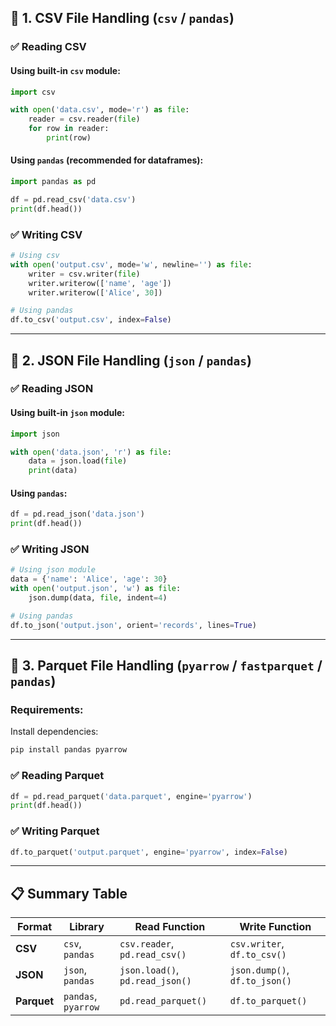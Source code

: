 ## 🔹 1. **CSV File Handling (`csv` / `pandas`)**

### ✅ Reading CSV

#### Using built-in `csv` module:

```python
import csv

with open('data.csv', mode='r') as file:
    reader = csv.reader(file)
    for row in reader:
        print(row)
```

#### Using `pandas` (recommended for dataframes):

```python
import pandas as pd

df = pd.read_csv('data.csv')
print(df.head())
```

### ✅ Writing CSV

```python
# Using csv
with open('output.csv', mode='w', newline='') as file:
    writer = csv.writer(file)
    writer.writerow(['name', 'age'])
    writer.writerow(['Alice', 30])

# Using pandas
df.to_csv('output.csv', index=False)
```

---

## 🔹 2. **JSON File Handling (`json` / `pandas`)**

### ✅ Reading JSON

#### Using built-in `json` module:

```python
import json

with open('data.json', 'r') as file:
    data = json.load(file)
    print(data)
```

#### Using `pandas`:

```python
df = pd.read_json('data.json')
print(df.head())
```

### ✅ Writing JSON

```python
# Using json module
data = {'name': 'Alice', 'age': 30}
with open('output.json', 'w') as file:
    json.dump(data, file, indent=4)

# Using pandas
df.to_json('output.json', orient='records', lines=True)
```

---

## 🔹 3. **Parquet File Handling (`pyarrow` / `fastparquet` / `pandas`)**

### Requirements:

Install dependencies:

```bash
pip install pandas pyarrow
```

### ✅ Reading Parquet

```python
df = pd.read_parquet('data.parquet', engine='pyarrow')
print(df.head())
```

### ✅ Writing Parquet

```python
df.to_parquet('output.parquet', engine='pyarrow', index=False)
```

---

## 📋 Summary Table

| Format      | Library             | Read Function                   | Write Function                |
| ----------- | ------------------- | ------------------------------- | ----------------------------- |
| **CSV**     | `csv`, `pandas`     | `csv.reader`, `pd.read_csv()`   | `csv.writer`, `df.to_csv()`   |
| **JSON**    | `json`, `pandas`    | `json.load()`, `pd.read_json()` | `json.dump()`, `df.to_json()` |
| **Parquet** | `pandas`, `pyarrow` | `pd.read_parquet()`             | `df.to_parquet()`             |
